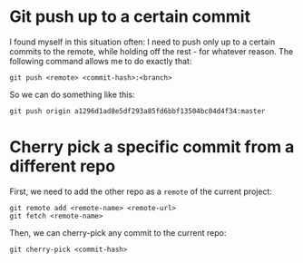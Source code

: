 # Git push up to a certain commit
I found myself in this situation often: I need to push only up to a certain commits to the remote,
while holding off the rest - for whatever reason. The following command allows me to do exactly that:

```
git push <remote> <commit-hash>:<branch>
```

So we can do something like this:

```
git push origin a1296d1ad8e5df293a85fd6bbf13504bc04d4f34:master
```

# Cherry pick a specific commit from a different repo
First, we need to add the other repo as a `remote` of the current project:

```
git remote add <remote-name> <remote-url>
git fetch <remote-name>
```

Then, we can cherry-pick any commit to the current repo:

```
git cherry-pick <commit-hash>
```

